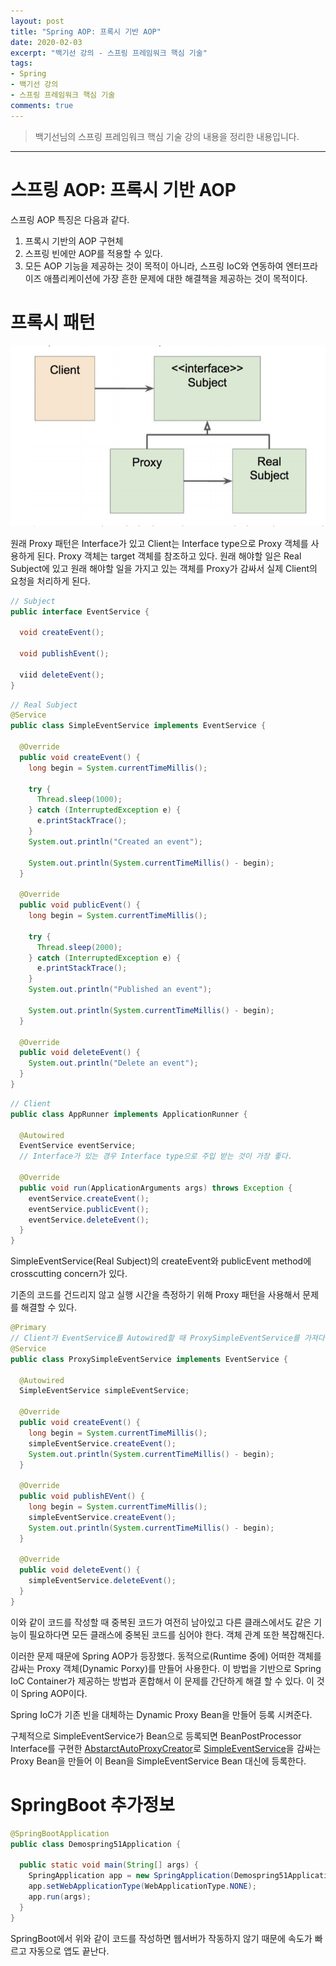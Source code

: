 ```yaml
---
layout: post 
title: "Spring AOP: 프록시 기반 AOP"
date: 2020-02-03
excerpt: "백기선 강의 - 스프링 프레임워크 핵심 기술"
tags: 
- Spring
- 백기선 강의
- 스프링 프레임워크 핵심 기술
comments: true 
---
```


>백기선님의 스프링 프레임워크 핵심 기술 강의 내용을 정리한 내용입니다.
---

# 스프링 AOP: 프록시 기반 AOP

스프링 AOP 특징은 다음과 같다.

1. 프록시 기반의 AOP 구현체
2. 스프링 빈에만 AOP를 적용할 수 있다.
3. 모든 AOP 기능을 제공하는 것이 목적이 아니라, 스프링 IoC와 연동하여 엔터프라이즈 애플리케이션에 가장 흔한 문제에 대한 해결책을 제공하는 것이 목적이다.



# 프록시 패턴

![Proxy pattern.png](../assets/img/2020-02-03-spring-AOP-proxy/proxy-pattern.png)

원래 Proxy 패턴은 Interface가 있고 Client는 Interface type으로 Proxy 객체를 사용하게 된다. Proxy 객체는 target 객체를 참조하고 있다. 원래 해야할 일은 Real Subject에 있고 원래 해야할 일을 가지고 있는 객체를 Proxy가 감싸서 실제 Client의 요청을 처리하게 된다.



```java
// Subject
public interface EventService {
  
  void createEvent();
  
  void publishEvent();
  
  viid deleteEvent();
}
```

```java
// Real Subject
@Service
public class SimpleEventService implements EventService {
  
  @Override
  public void createEvent() {
    long begin = System.currentTimeMillis();
    
    try {
      Thread.sleep(1000);
    } catch (InterruptedException e) {
      e.printStackTrace();
    }
    System.out.println("Created an event");
    
    System.out.println(System.currentTimeMillis() - begin);
  }
  
  @Override
  public void publicEvent() {
    long begin = System.currentTimeMillis();
    
    try {
      Thread.sleep(2000);
    } catch (InterruptedException e) {
      e.printStackTrace();
    }
    System.out.println("Published an event");
    
    System.out.println(System.currentTimeMillis() - begin);
  }
  
  @Override
  public void deleteEvent() {
    System.out.println("Delete an event");
  }
}
```

```java
// Client
public class AppRunner implements ApplicationRunner {
  
  @Autowired
  EventService eventService;
  // Interface가 있는 경우 Interface type으로 주입 받는 것이 가장 좋다.
  
  @Override
  public void run(ApplicationArguments args) throws Exception {
    eventService.createEvent();
    eventService.publicEvent();
    eventService.deleteEvent();
  }
}
```

SimpleEventService(Real Subject)의 createEvent와 publicEvent method에 crosscutting concern가 있다.

기존의 코드를 건드리지 않고 실행 시간을 측정하기 위해 Proxy 패턴을 사용해서 문제를 해결할 수 있다.



```java
@Primary
// Client가 EventService를 Autowired할 때 ProxySimpleEventService를 가져다 쓴다.
@Service
public class ProxySimpleEventService implements EventService {
  
  @Autowired
  SimpleEventService simpleEventService;
  
  @Override
  public void createEvent() {
    long begin = System.currentTimeMillis();
    simpleEventService.createEvent();
    System.out.println(System.currentTimeMillis() - begin);
  }
  
  @Override
  public void publishEVent() {
    long begin = System.currentTimeMillis();
    simpleEventService.createEvent();
    System.out.println(System.currentTimeMillis() - begin);
  }
  
  @Override
  public void deleteEvent() {
    simpleEventService.deleteEvent();
  }
}
```

이와 같이 코드를 작성할 때 중복된 코드가 여전히 남아있고 다른 클래스에서도 같은 기능이 필요하다면 모든 클래스에 중복된 코드를 심어야 한다. 객체 관계 또한 복잡해진다.

이러한 문제 때문에 Spring AOP가 등장했다. 동적으로(Runtime 중에) 어떠한 객체를 감싸는 Proxy 객체(Dynamic Porxy)를 만들어 사용한다. 이 방법을 기반으로 Spring IoC Container가 제공하는 방법과 혼합해서 이 문제를 간단하게 해결 할 수 있다. 이 것이 Spring AOP이다.



Spring IoC가 기존 빈을 대체하는 Dynamic Proxy Bean을 만들어 등록 시켜준다.

구체적으로 SimpleEventService가 Bean으로 등록되면 BeanPostProcessor Interface를 구현한 [AbstarctAutoProxyCreator](https://docs.spring.io/spring/docs/current/javadoc-api/org/springframework/aop/framework/autoproxy/AbstractAutoProxyCreator.html)로 [SimpleEventService](https://docs.spring.io/spring/docs/current/javadoc-api/org/springframework/beans/factory/config/BeanPostProcessor.html)을 감싸는 Proxy Bean을 만들어 이 Bean을 SimpleEventService Bean 대신에 등록한다.



# SpringBoot 추가정보

```java
@SpringBootApplication
public class Demospring51Application {
  
  public static void main(String[] args) {
    SpringApplication app = new SpringApplication(Demospring51Application.class);
    app.setWebApplicationType(WebApplicationType.NONE);
    app.run(args);
  }
}
```

SpringBoot에서 위와 같이 코드를 작성하면 웹서버가 작동하지 않기 때문에 속도가 빠르고 자동으로 앱도 끝난다.
